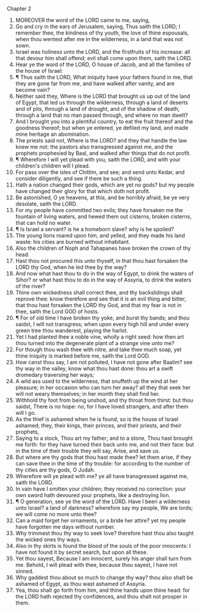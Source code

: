 

Chapter 2

1. MOREOVER the word of the LORD came to me, saying,
2. Go and cry in the ears of Jerusalem, saying, Thus saith the LORD; I remember thee, the kindness of thy youth, the love of thine espousals, when thou wentest after me in the wilderness, in a land that was not sown.
3. Israel was holiness unto the LORD, and the firstfruits of his increase: all that devour him shall offend; evil shall come upon them, saith the LORD.
4. Hear ye the word of the LORD, O house of Jacob, and all the families of the house of Israel:
5. ¶ Thus saith the LORD, What iniquity have your fathers found in me, that they are gone far from me, and have walked after vanity, and are become vain?
6. Neither said they, Where is the LORD that brought us up out of the land of Egypt, that led us through the wilderness, through a land of deserts and of pits, through a land of drought, and of the shadow of death, through a land that no man passed through, and where no man dwelt?
7. And I brought you into a plentiful country, to eat the fruit thereof and the goodness thereof; but when ye entered, ye defiled my land, and made mine heritage an abomination.
8. The priests said not, Where is the LORD?  and they that handle the law knew me not: the pastors also transgressed against me, and the prophets prophesied by Baal, and walked after things that do not profit.
9. ¶ Wherefore I will yet plead with you, saith the LORD, and with your children's children will I plead.
10. For pass over the isles of Chittim, and see; and send unto Kedar, and consider diligently, and see if there be such a thing.
11. Hath a nation changed their gods, which are yet no gods?  but my people have changed their glory for that which doth not profit.
12. Be astonished, O ye heavens, at this, and be horribly afraid, be ye very desolate, saith the LORD.
13. For my people have committed two evils; they have forsaken me the fountain of living waters, and hewed them out cisterns, broken cisterns, that can hold no water.
14. ¶ Is Israel a servant?  is he a homeborn slave?  why is he spoiled?
15. The young lions roared upon him, and yelled, and they made his land waste: his cities are burned without inhabitant.
16. Also the children of Noph and Tahapanes have broken the crown of thy head.
17. Hast thou not procured this unto thyself, in that thou hast forsaken the LORD thy God, when he led thee by the way?
18. And now what hast thou to do in the way of Egypt, to drink the waters of Sihor?  or what hast thou to do in the way of Assyria, to drink the waters of the river?
19. Thine own wickedness shall correct thee, and thy backslidings shall reprove thee: know therefore and see that it is an evil thing and bitter, that thou hast forsaken the LORD thy God, and that my fear is not in thee, saith the Lord GOD of hosts.
20. ¶ For of old time I have broken thy yoke, and burst thy bands; and thou saidst, I will not transgress; when upon every high hill and under every green tree thou wanderest, playing the harlot.
21. Yet I had planted thee a noble vine, wholly a right seed: how then art thou turned into the degenerate plant of a strange vine unto me?
22. For though thou wash thee with nitre, and take thee much soap, yet thine iniquity is marked before me, saith the Lord GOD.
23. How canst thou say, I am not polluted, I have not gone after Baalim?  see thy way in the valley, know what thou hast done: thou art a swift dromedary traversing her ways;
24. A wild ass used to the wilderness, that snuffeth up the wind at her pleasure; in her occasion who can turn her away?  all they that seek her will not weary themselves; in her month they shall find her.
25. Withhold thy foot from being unshod, and thy throat from thirst: but thou saidst, There is no hope: no; for I have loved strangers, and after them will I go.
26. As the thief is ashamed when he is found, so is the house of Israel ashamed; they, their kings, their princes, and their priests, and their prophets,
27. Saying to a stock, Thou art my father; and to a stone, Thou hast brought me forth: for they have turned their back unto me, and not their face: but in the time of their trouble they will say, Arise, and save us.
28. But where are thy gods that thou hast made thee?  let them arise, if they can save thee in the time of thy trouble: for according to the number of thy cities are thy gods, O Judah.
29. Wherefore will ye plead with me?  ye all have transgressed against me, saith the LORD.
30. In vain have I smitten your children; they received no correction: your own sword hath devoured your prophets, like a destroying lion.
31. ¶ O generation, see ye the word of the LORD.  Have I been a wilderness unto Israel?  a land of darkness?  wherefore say my people, We are lords; we will come no more unto thee?
32. Can a maid forget her ornaments, or a bride her attire?  yet my people have forgotten me days without number.
33. Why trimmest thou thy way to seek love?  therefore hast thou also taught the wicked ones thy ways.
34. Also in thy skirts is found the blood of the souls of the poor innocents: I have not found it by secret search, but upon all these.
35. Yet thou sayest, Because I am innocent, surely his anger shall turn from me.  Behold, I will plead with thee, because thou sayest, I have not sinned.
36. Why gaddest thou about so much to change thy way?  thou also shalt be ashamed of Egypt, as thou wast ashamed of Assyria.
37. Yea, thou shalt go forth from him, and thine hands upon thine head: for the LORD hath rejected thy confidences, and thou shalt not prosper in them.
